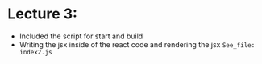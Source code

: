 # Lecture 3:

- Included the script for start and build
- Writing the jsx inside of the react code and rendering the jsx `See_file: index2.js`
